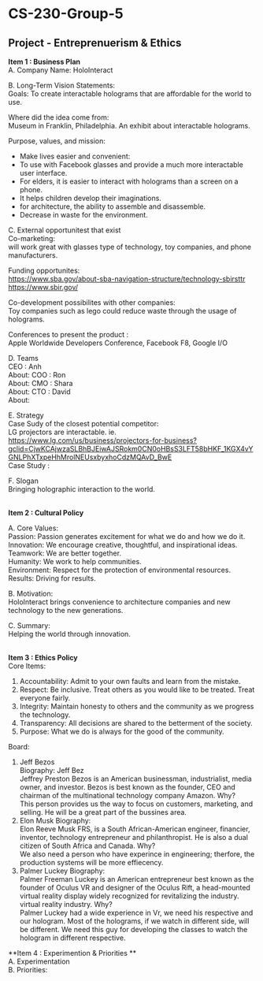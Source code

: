 # CS-230-Group-5
## Project - Entreprenuerism &amp; Ethics
**Item 1 : Business Plan**
<br />
A. Company Name: HoloInteract


B. Long-Term Vision Statements: <br />
Goals: To create interactable holograms that are affordable for the world to use.


Where did the idea come from: <br />
Museum in Franklin, Philadelphia. An exhibit about interactable holograms. 


Purpose, values, and mission: <br />
* Make lives easier and convenient: <br />
* To use with Facebook glasses and provide a much more interactable user interface.<br />
* For elders, it is easier to interact with holograms than a screen on a phone. <br />
* It helps children develop their imaginations. <br />
* for architecture, the ability to assemble and disassemble. <br />
* Decrease in waste for the environment. <br />

C. External opportunitest that exist <br />
Co-marketing: <br />
will work great with glasses type of technology, toy companies, and phone manufacturers.

Funding opportunites: <br />
https://www.sba.gov/about-sba-navigation-structure/technology-sbirsttr <br />
https://www.sbir.gov/

Co-development possibilites with other companies: <br />
Toy companies such as lego could reduce waste through the usage of holograms.

Conferences to present the product : <br />
Apple Worldwide Developers Conference, Facebook F8, Google I/O

D. Teams <br />
CEO : Anh <br />
About:
COO : Ron <br />
About:
CMO : Shara <br />
About:
CTO : David <br />
About:

E. Strategy <br />
Case Sudy of the closest potential competitor: <br />
LG projectors are interactable. ie. https://www.lg.com/us/business/projectors-for-business?gclid=CjwKCAjwzaSLBhBJEiwAJSRokm0CN0oHBsS3LFT58bHKF_1KGX4vYGNLPhXTxpeHhMrolNEUsxbyxhoCdzMQAvD_BwE <br />
Case Study : <br />

F. Slogan <br />
Bringing holographic interaction to the world. <br />
<br />

**Item 2 : Cultural Policy**<br />

A. Core Values: <br />
Passion: Passion generates excitement for what we do and how we do it. <br />
Innovation: We encourage creative, thoughtful, and inspirational ideas. <br />
Teamwork: We are better together. <br />
Humanity: We work to help communities. <br />
Environment: Respect for the protection of environmental resources. <br />
Results: Driving for results. <br />


B. Motivation: <br />
HoloInteract brings convenience to architecture companies and new technology to the new generations. <br />

C. Summary: <br />
Helping the world through innovation. <br />
<br />

**Item 3 : Ethics Policy**<br />
Core Items:  <br />
1. Accountability: Admit to your own faults and learn from the mistake.  </br>
2. Respect: Be inclusive. Treat others as you would like to be treated. Treat everyone fairly. </br>
3. Integrity: Maintain honesty to others and the community as we progress the technology.  </br>
4. Transparency: All decisions are shared to the betterment of the society. </br>
5. Purpose: What we do is always for the good of the community. <br />

Board: <br />
1. Jeff Bezos </br>
Biography: Jeff Bez</br>
Jeffrey Preston Bezos is an American businessman, industrialist, media owner, and investor. Bezos is best known as the founder, CEO and chairman of the multinational technology company Amazon. 
Why?</br>
This person provides us the way to focus on customers, marketing, and selling. He will be a great part of the bussines area. 
2. Elon Musk
Biography:</br>
Elon Reeve Musk FRS, is a South African-American engineer, financier, inventor, technology entrepreneur and philanthropist. He is also a dual citizen of South Africa and Canada. 
Why?</br>
We also need a person who have experince in engineering; therfore, the production systems will be more effiecency.
3. Palmer Luckey
Biography:</br>
Palmer Freeman Luckey is an American entrepreneur best known as the founder of Oculus VR and designer of the Oculus Rift, a head-mounted virtual reality display widely recognized for revitalizing the industry. virtual reality industry. 
Why?</br>
Palmer Luckey had a wide experience in Vr, we need his respective and our hologram. Most of the holograms, if we watch in different side, will be different. We need this guy for developing the classes to watch the hologram in different respective.


**Item 4 : Experimention & Priorities ** <br />
A. Experimentation  <br />
B. Priorities:  <br />

 <br />



